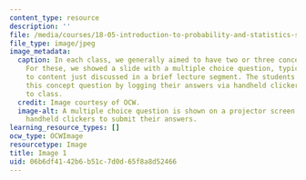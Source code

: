 ```yaml
---
content_type: resource
description: ''
file: /media/courses/18-05-introduction-to-probability-and-statistics-spring-2014/06b6df4142b6b51c7d0d65f8a8d52466_gallery3-1.jpg
file_type: image/jpeg
image_metadata:
  caption: In each class, we generally aimed to have two or three concept questions.
    For these, we showed a slide with a multiple choice question, typically related
    to content just discussed in a brief lecture segment. The students responded to
    this concept question by logging their answers via handheld clickers they brought
    to class.
  credit: Image courtesy of OCW.
  image-alt: A multiple choice question is shown on a projector screen. Students use
    handheld clickers to submit their answers.
learning_resource_types: []
ocw_type: OCWImage
resourcetype: Image
title: Image 1
uid: 06b6df41-42b6-b51c-7d0d-65f8a8d52466
---
```

